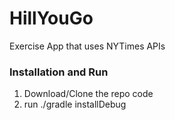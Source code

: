 # HillYouGo
Exercise App that uses NYTimes APIs

### Installation and Run
1. Download/Clone the repo code
2. run ./gradle installDebug
